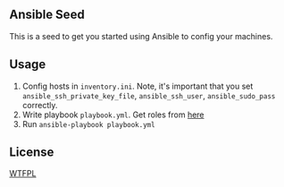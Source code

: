Ansible Seed
---

This is a seed to get you started using Ansible to config your machines. 

Usage
---

1. Config hosts in `inventory.ini`. Note, it's important that you set `ansible_ssh_private_key_file`, `ansible_ssh_user`, `ansible_sudo_pass` correctly. 
2. Write playbook `playbook.yml`. Get roles from [here](https://galaxy.ansible.com/list#/roles) 
3. Run `ansible-playbook playbook.yml`

License
---

[WTFPL](http://www.wtfpl.net/)
